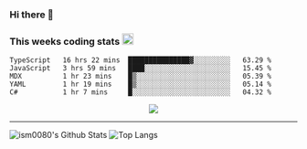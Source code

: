 ### Hi there 👋

<!--START_SECTION:giphy-->
<!--END_SECTION:giphy-->

### This weeks coding stats <img src="https://media1.giphy.com/media/LmNwrBhejkK9EFP504/giphy.gif?cid=ecf05e4723nsktnyyj53u162g7cy5rjqfg6gz06kxdg5y55g&rid=giphy.gif" width="20" height="20" />
<!--START_SECTION:waka-->
```text
TypeScript   16 hrs 22 mins  ███████████████▓░░░░░░░░░   63.29 % 
JavaScript   3 hrs 59 mins   ████░░░░░░░░░░░░░░░░░░░░░   15.45 % 
MDX          1 hr 23 mins    █▒░░░░░░░░░░░░░░░░░░░░░░░   05.39 % 
YAML         1 hr 19 mins    █▒░░░░░░░░░░░░░░░░░░░░░░░   05.14 % 
C#           1 hr 7 mins     █░░░░░░░░░░░░░░░░░░░░░░░░   04.32 % 
```
<!--END_SECTION:waka-->

<!--START_SECTION:comicstrip-->
<p align="center">
 <a href="https://xkcd.com/">
 <img src="https://imgs.xkcd.com/comics/mars_landing_video.png" />
</a>
</p>
<!--END_SECTION:comicstrip-->

---

![ism0080's Github Stats](https://github-readme-stats.vercel.app/api?username=ism0080&show_icons=true%hide_border=true&hide=issues)
![Top Langs](https://github-readme-stats.vercel.app/api/top-langs/?username=ism0080&layout=compact)

<!--
**ism0080/ism0080** is a ✨ _special_ ✨ repository because its `README.md` (this file) appears on your GitHub profile.

Here are some ideas to get you started:

- 🔭 I’m currently working on ...
- 🌱 I’m currently learning ...
- 👯 I’m looking to collaborate on ...
- 🤔 I’m looking for help with ...
- 💬 Ask me about ...
- 📫 How to reach me: ...
- 😄 Pronouns: ...
- ⚡ Fun fact: ...
-->
